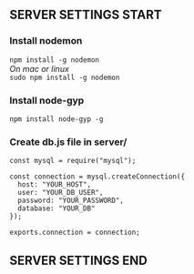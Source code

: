 ## SERVER SETTINGS START

### Install nodemon

`npm install -g nodemon`
<br/>
*On mac or linux*<br/>
`sudo npm install -g nodemon`

### Install node-gyp

`npm install node-gyp -g`


### Create db.js file in server/

```
const mysql = require("mysql");

const connection = mysql.createConnection({
  host: "YOUR_HOST",
  user: "YOUR_DB_USER",
  password: "YOUR_PASSWORD",
  database: "YOUR_DB"
});

exports.connection = connection;
```
## SERVER SETTINGS END
